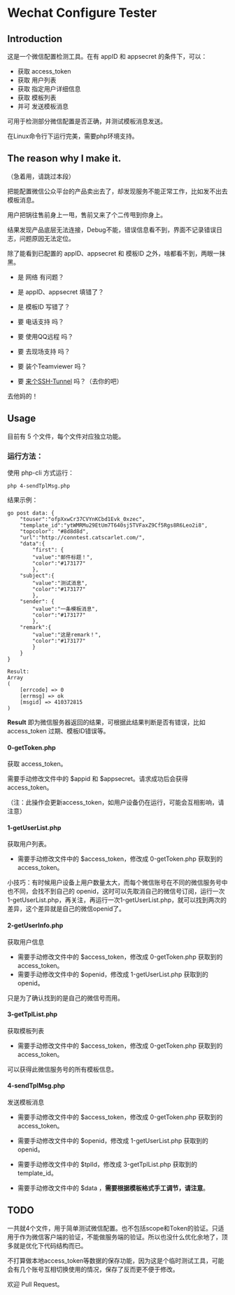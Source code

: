 # Wechat Configure Tester

## Introduction
这是一个微信配置检测工具。在有 appID 和 appsecret 的条件下，可以：

- 获取 access_token
- 获取 用户列表
- 获取 指定用户详细信息
- 获取 模板列表
- 并可 发送模板消息

可用于检测部分微信配置是否正确，并测试模板消息发送。

在Linux命令行下运行完美，需要php环境支持。

## The reason why I make it.
（急着用，请跳过本段）

把能配置微信公众平台的产品卖出去了，却发现服务不能正常工作，比如发不出去模板消息。

用户把锅往售前身上一甩，售前又来了个二传甩到你身上。

结果发现产品底层无法连接，Debug不能，错误信息看不到，界面不记录错误日志，问题原因无法定位。

除了能看到已配置的 appID、appsecret 和 模板ID 之外，啥都看不到，两眼一抹黑。

- 是 网络 有问题？
- 是 appID、appsecret 填错了？
- 是 模板ID 写错了？


- 要 电话支持 吗？
- 要 使用QQ远程 吗？
- 要 去现场支持 吗？
- 要 装个Teamviewer 吗？
- 要 [来个SSH-Tunnel](http://blog.catscarlet.com/201609082503.html) 吗？（去你的吧）

去他妈的！

## Usage

目前有 5 个文件，每个文件对应独立功能。

### 运行方法：

使用 php-cli 方式运行：

`php 4-sendTplMsg.php`

结果示例：
```
go post data: {
    "touser":"ofpXxwCr37CVYnKCbd1Evk_0xzec",
    "template_id":"ytWMRMu29EtUm7T640sj5TVFaxZ9Cf5Rgs8R6Leo2i8",
    "topcolor": "#8d8d8d",
    "url":"http://conntest.catscarlet.com/",
    "data":{
        "first": {
        "value":"邮件标题！",
        "color":"#173177"
        },
    "subject":{
        "value":"测试消息",
        "color":"#173177"
        },
    "sender": {
        "value":"一条模板消息",
        "color":"#173177"
        },
    "remark":{
        "value":"这是remark！",
        "color":"#173177"
        }
    }
}

Result:
Array
(
    [errcode] => 0
    [errmsg] => ok
    [msgid] => 410372815
)
```

**Result** 即为微信服务器返回的结果，可根据此结果判断是否有错误，比如 access_token 过期、模板ID错误等。

#### 0-getToken.php
获取 access_token。

需要手动修改文件中的 $appid 和 $appsecret。请求成功后会获得 access_token。

（注：此操作会更新access_token，如用户设备仍在运行，可能会互相影响，请注意）

#### 1-getUserList.php
获取用户列表。

- 需要手动修改文件中的 $access_token，修改成 0-getToken.php 获取到的 access_token。

小技巧：有时候用户设备上用户数量太大，而每个微信账号在不同的微信服务号中也不同，会找不到自己的 openid，这时可以先取消自己的微信号订阅，运行一次1-getUserList.php，再关注，再运行一次1-getUserList.php，就可以找到两次的差异，这个差异就是自己的微信openid了。

#### 2-getUserInfo.php
获取用户信息

- 需要手动修改文件中的 $access_token，修改成 0-getToken.php 获取到的 access_token。
- 需要手动修改文件中的 $openid，修改成 1-getUserList.php 获取到的 openid。

只是为了确认找到的是自己的微信号而用。

#### 3-getTplList.php
获取模板列表

- 需要手动修改文件中的 $access_token，修改成 0-getToken.php 获取到的 access_token。

可以获得此微信服务号的所有模板信息。

#### 4-sendTplMsg.php
发送模板消息

- 需要手动修改文件中的 $access_token，修改成 0-getToken.php 获取到的 access_token。
- 需要手动修改文件中的 $openid，修改成 1-getUserList.php 获取到的 openid。
- 需要手动修改文件中的 $tplId，修改成 3-getTplList.php 获取到的 template_id。

- 需要手动修改文件中的 $data ，**需要根据模板格式手工调节，请注意**。

## TODO

一共就4个文件，用于简单测试微信配置。也不包括scope和Token的验证。只适用于作为微信客户端的验证，不能做服务端的验证。所以也没什么优化余地了，顶多就是优化下代码结构而已。

不打算做本地access_token等数据的保存功能，因为这是个临时测试工具，可能会有几个账号互相切换使用的情况，保存了反而更不便于修改。

欢迎 Pull Request。
